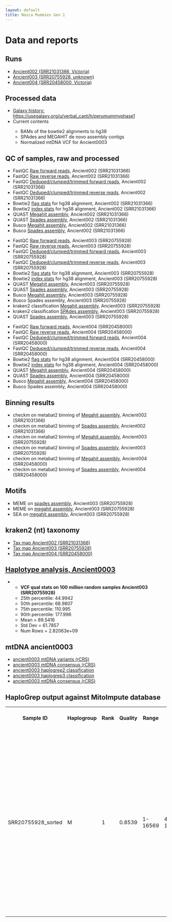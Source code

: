 ```yaml
---
layout: default
title: Nazca Mummies Gen 1
---
```


<!--
<h1>Paper:</h1>
<a href="https://docs.google.com/document/d/144WiAbqtHuk7dKSe4jtmfpH5eLwZGjfOPVV8ER9dBFQ/edit?usp=sharing">Mummy's the Word: A Genomic Look at Peruvian Mummies</a>

-->
<h1>Data and reports</h1>

<h2>Runs</h2>
<ul>
	<li><a href="https://www.ncbi.nlm.nih.gov/sra/PRJNA869134">Ancient002 (SRR21031366, Victoria)</a></li>
	<li><a href="https://www.ncbi.nlm.nih.gov/sra/PRJNA865375">Ancient003 (SRR20755928, unknown)</a></li>
	<li><a href="https://www.ncbi.nlm.nih.gov/sra/PRJNA861322">Ancient004 (SRR20458000, Victoria)</a></li>
</ul>

<h2>Processed data</h2>
<ul>
	<li> <a href="https://usegalaxy.org/u/verbal_cant/h/perumummyphase1">Galaxy history: https://usegalaxy.org/u/verbal_cant/h/perumummyphase1</a></li>
	<li>Current contents</li>
	<ul>
		<li>BAMs of the bowtie2 alignments to hg38</li>
		<li>SPAdes and MEGAHIT de novo assembly contigs</li>
		<li>Normalized mtDNA VCF for Ancient0003</li>
	</ul>
</ul>

<h2>QC of samples, raw and processed</h2>
<ul>
	<li>FastQC <a href="SRR21031366_1_fastqc.html">Raw forward reads</a>, Ancient002 (SRR21031366)</li>
	<li>FastQC <a href="SRR21031366_2_fastqc.html">Raw reverse reads</a>, Ancient002 (SRR21031366)</li>
	<li>FastQC <a href="SRR21031366_R1_dedup_trimmed_paired_fastqc.html">Deduped/clumped/trimmed forward reads</a>, Ancient002 (SRR21031366)</li>
	<li>FastQC <a href="SRR21031366_R2_dedup_trimmed_paired_fastqc.html">Deduped/clumped/trimmed reverse reads</a>, Ancient002 (SRR21031366)</li>
	<li>Bowtie2 <a href="SRR21031366_sorted_flagstat.txt">flag stats</a> for hg38 alignment, Ancient002 (SRR21031366)</li>
	<li>Bowtie2 <a href="SRR21031366_sorted_idxstats.txt">index stats</a> for hg38 alignment, Ancient002 (SRR21031366)</li>
	<li>QUAST <a href="SRR21031366_megahit_quast/SRR21031366_megahit_QUAST_HTML_report_html.html">Megahit assembly</a>, Ancient002 (SRR21031366)</li>
	<li>QUAST <a href="SRR21031366_spades_quast/Quast_on_data_21__HTML_report_html.html">Spades assembly</a>, Ancient002 (SRR21031366)</li>
	<li>Busco <a href="SRR21031366_megahit_contigs__busco_short_summary.txt">Megahit assembly</a>, Ancient002 (SRR21031366)</li>
	<li>Busco <a href="SRR21031366_spades__busco_short_summary.txt">Spades assembly</a>, Ancient002 (SRR21031366)</li>
</ul>

<ul>
	<li>FastQC <a href="SRR20755928_1_fastqc.html">Raw forward reads</a>, Ancient003 (SRR20755928)</li>
	<li>FastQC <a href="SRR20755928_2_fastqc.html">Raw reverse reads</a>, Ancient003 (SRR20755928)</li>
	<li>FastQC <a href="SRR20755928_1_dedup_fastqc.html">Deduped/clumped/trimmed forward reads</a>, Ancient003 (SRR20755928)</li>
	<li>FastQC <a href="SRR20755928_2_dedup_fastqc.html">Deduped/clumped/trimmed reverse reads</a>, Ancient003 (SRR20755928)</li>
	<li>Bowtie2 <a href="SRR20755928_sorted_flagstat.txt">flag stats</a> for hg38 alignment, Ancient003 (SRR20755928)</li>
	<li>Bowtie2 <a href="SRR20755928_sorted_idxstats.txt">index stats</a> for hg38 alignment, Ancient003 (SRR20755928)</li>
	<li>QUAST <a href="SRR20755928_megahit_contigs__HTML_report_html.html">Megahit assembly</a>, Ancient003 (SRR20755928)</li>
	<li>QUAST <a href="Quast_on_SRR20755928_spades_contigs__HTML_report_html.html">Spades assembly</a>, Ancient003 (SRR20755928)</li>
	<li>Busco <a href="SRR20755928_megahit_contigs__busco_short_summary.txt">Megahit assembly</a>, Ancient003 (SRR20755928)</li>
	<li>Busco Spades assembly, Ancient003 (SRR20755928)</li>
	<li>kraken2 classification <a href="SRR20755928_kraken2_megahit_assembly_report.html">Megahit assembly</a>, Ancient003 (SRR20755928)</li>
	<li>kraken2 classification <a href="SRR20755928_kraken2_spades_assembly_report.html">SPAdes assembly</a>, Ancient003 (SRR20755928)</li>
	<li>QUAST <a href="Quast_on_SRR20755928_spades_contigs__HTML_report_html.html">Spades assembly</a>, Ancient003 (SRR20755928)</li>
</ul>

<ul>
	<li>FastQC <a href="SRR20458000_1_fastqc.html">Raw forward reads</a>, Ancient004 (SRR20458000)</li>
	<li>FastQC <a href="SRR20458000_2_fastqc.html">Raw reverse reads</a>, Ancient004 (SRR20458000)</li>
	<li>FastQC <a href="SRR20458000_1_dedup_trimmed_paired_fastqc.html">Deduped/clumped/trimmed forward reads</a>, Ancient004 (SRR20458000)</li>
	<li>FastQC <a href="SRR20458000_1_dedup_trimmed_paired_fastqc.html">Deduped/clumped/trimmed reverse reads</a>, Ancient004 (SRR20458000)</li>
	<li>Bowtie2 <a href="SRR20458000_sorted_flagstat.txt">flag stats</a> for hg38 alignment, Ancient004 (SRR20458000)</li>
	<li>Bowtie2 <a href="SRR20458000_sorted_idxstats.txt">index stats</a> for hg38 alignment, Ancient004 (SRR20458000)</li>
	<li>QUAST <a href="SRR20458000_megahit_contigs__HTML_report_html.html">Megahit assembly</a>, Ancient004 (SRR20458000)</li>
	<li>QUAST <a href="SRR20458000_spades_contigs__HTML_report/Quast_on_SRR20458000_spades_contigs__HTML_report_html.html">Spades assembly</a>, Ancient004 (SRR20458000)</li>
	<li>Busco <a href="SRR20458000_megahit_contigs__busco_short_summary.txt">Megahit assembly</a>, Ancient004 (SRR20458000)</li>
	<li>Busco Spades assembly, Ancient004 (SRR20458000)</li>

</ul>

<h2>Binning results</h2>
<ul>
	<li>checkm on metabat2 binning of <a href="SRR21031366_megahit_metabat2_checkm.txt">Megahit assembly</a>, Ancient002 (SRR21031366)</li>
	<li>checkm on metabat2 binning of <a href="SRR21031366_spades_metabat2_checkm.txt">Spades assembly</a>, Ancient002 (SRR21031366)</li>
	<li>checkm on metabat2 binning of <a href="SRR20758928_megahit_metabat2_checkm.txt">Megahit assembly</a>, Ancient003 (SRR20755928)</li>
	<li>checkm on metabat2 binning of <a href="SRR20758928_spades_metabat2_checkm.txt">Spades assembly</a>, Ancient003 (SRR20755928)</li>
	<li>checkm on metabat2 binning of <a href="SRR20458000_megahit_metabat2_checkm.txt">Megahit assembly</a>, Ancient004 (SRR20458000)</li>
	<li>checkm on metabat2 binning of <a href="SRR20458000_spades_metabat2_checkm.txt">Spades assembly</a>, Ancient004 (SRR20458000)</li>
</ul>

<h2>Motifs</h2>
<ul>
	<li>MEME on <a href="SRR20755928_spades_meme_out/meme.html">spades assembly</a>, Ancient003 (SRR20755928)</li>
	<li>MEME on <a href="SRR20755928_megahit_meme_out/meme.html">megahit assembly</a>, Ancient003 (SRR20755928)</li>
	<li>SEA on <a href="SRR20755928_megahit_sea_out/sea.html">megahit assembly</a>, Ancient003 (SRR20755928)</li>
</ul>

<h2>kraken2 (nt) taxonomy</h2>
<ul>
	<li><a href="SRR21031366_krona.html">Tax map Ancient002 (SRR21031366)</a></li>
	<li><a href="SRR20755928_krona.html">Tax map Ancient003 (SRR20755928)</a></li>
	<li><a href="SRR20458000_krona.html">Tax map Ancient004 (SRR20458000)</a></li>
</ul>

<h2><a target="_new" href="https://github.com/VerbalCant/peru_mummy_pipeline/blob/main/haplotype_analysis_workflow.sh">Haplotype analysis, Ancient0003</a></h2>
<ul>
	<li>
		<ul>
			<li><strong>VCF qual stats on 100 million random samples Ancient003 (SRR20755928)</strong></li>
			<li>25th percentile: 44.9942</li>
			<li>50th percentile: 68.9807</li>
			<li>75th percentile: 110.995</li>
			<li>90th percentile: 177.996</li>
			<li>Mean = 89.5416</li>
			<li>Std Dev = 61.7857</li>
			<li>Num Rows = 2.82063e+09</li>
		</ul>
	</li>
</ul>
<h2>mtDNA ancient0003</h2>
<ul>
    <li><a href="srr20755928_mtDNA_variants.vcf">ancient0003 mtDNA variants (rCRS)</a></li>
    <li><a href="srr20755928_mtDNA_consensus.fasta">ancient0003 mtDNA consensus (rCRS)</a></li>
    <li><a href="srr20755928_mtdna_haplogroups_haplogrep2.txt">ancient0003 haplogrep2 classification</a></li>
    <li><a href="srr20755928_mtdna_haplogroups_haplogrep3.zip">ancient0003 haplogrep3 classification</a></li>
    <li><a href="srr20755928_mtDNA_consensus.fasta">ancient0003 mtDNA consensus (rCRS)</a></li>
</ul>
<h2>HaploGrep output against MitoImpute database</h2>

<table>
  <tr>
    <th>Sample ID</th>
    <th>Haplogroup</th>
    <th>Rank</th>
    <th>Quality</th>
    <th>Range</th>
    <th>Not Found Polys</th>
    <th>Found Polys</th>
    <th>Remaining Polys</th>
    <th>AAC In Remainings</th>
    <th>Input Sample</th>
  </tr>
  <tr>
    <td>SRR20755928_sorted</td>
    <td>M</td>
    <td>1</td>
    <td>0.8539</td>
    <td>1-16569</td>
    <td>4769G 10398G</td>
    <td>73G 263G 489C 750G 1438G 2706G 7028T 8701G 8860G 9540C 10400T 10873C 11719A 12705T 14766T 14783C 15043A 15301A 15326G 16223T</td>
    <td>152C (localPrivateMutation) 225A (localPrivateMutation) 3714G (localPrivateMutation) 12354C (localPrivateMutation) 15691G (localPrivateMutation) 16129A (localPrivateMutation) 16209C (localPrivateMutation) 16272G (localPrivateMutation) 16519C (hotspot)</td>
    <td></td>
    <td>73G 152C 225A 263G 489C 750G 1438G 2706G 3714G 7028T 8701G 8860G 9540C 10400T 10873C 11719A 12354C 12705T 14766T 14783C 15043A 15301A 15326G 15691G 16129A 16209C 16223T 16272G 16519C</td>
  </tr>
</table>
